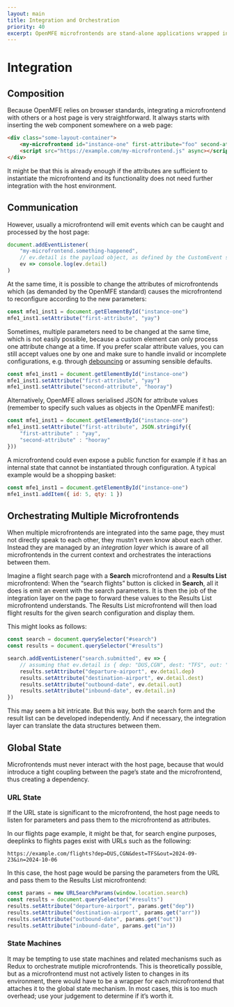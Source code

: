 ```yaml
---
layout: main
title: Integration and Orchestration
priority: 40
excerpt: OpenMFE microfrontends are stand-alone applications wrapped into a custom element. In order to build larger sites, integration and orchestration must be implemented. This can be done with a thin layer of glue code, also known as the integration layer.
---
```


# Integration

## Composition

Because OpenMFE relies on browser standards, integrating a microfrontend with others or a host page is very straightforward. It always starts with inserting the web component somewhere on a web page:

```html
<div class="some-layout-container">
    <my-microfrontend id="instance-one" first-attribute="foo" second-attribute="bar"></my-microfrontend>
    <script src="https://example.com/my-microfrontend.js" async></script>
</div>
```

It might be that this is already enough if the attributes are sufficient to instantiate the microfrontend and its functionality does not need further integration with the host environment.

## Communication

However, usually a microfrontend will emit events which can be caught and processed by the host page:

```js
document.addEventListener(
    "my-microfrontend.something-happened",
    // ev.detail is the payload object, as defined by the CustomEvent specification
    ev => console.log(ev.detail)
)
```

At the same time, it is possible to change the attributes of microfrontends which (as demanded by the OpenMFE standard) causes the microfrontend to reconfigure according to the new parameters:

```js
const mfe1_inst1 = document.getElementById("instance-one")
mfe1_inst1.setAttribute("first-attribute", "yay")
```

Sometimes, multiple parameters need to be changed at the same time, which is not easily possible, because a custom element can only process one attribute change at a time. If you prefer scalar attribute values, you can still accept values one by one and make sure to handle invalid or incomplete configurations, e.g. through [debouncing](https://css-tricks.com/debouncing-throttling-explained-examples/) or assuming sensible defaults.

```js
const mfe1_inst1 = document.getElementById("instance-one")
mfe1_inst1.setAttribute("first-attribute", "yay")
mfe1_inst1.setAttribute("second-attribute", "hooray")
```

Alternatively, OpenMFE allows serialised JSON for attribute values (remember to specify such values as objects in the OpenMFE manifest):

```js
const mfe1_inst1 = document.getElementById("instance-one")
mfe1_inst1.setAttribute("first-attribute", JSON.stringify({
    "first-attribute" : "yay",
    "second-attribute" : "hooray"
}))
```

A microfrontend could even expose a public function for example if it has an internal state that cannot be instantiated through configuration. A typical example would be a shopping basket:

```js
const mfe1_inst1 = document.getElementById("instance-one")
mfe1_inst1.addItem({ id: 5, qty: 1 })
```


## Orchestrating Multiple Microfrontends

When multiple microfrontends are integrated into the same page, they must not directly speak to each other, they mustn’t even know about each other. Instead they are managed by an *integration layer* which is aware of all microfrontends in the current context and orchestrates the interactions between them.

Imagine a flight search page with a **Search** microfrontend and a **Results List** microfrontend: When the “search flights” button is clicked in **Search**, all it does is emit an event with the search parameters. It is then the job of the integration layer on the page to forward these values to the Results List microfrontend understands. The Results List microfrontend will then load flight results for the given search configuration and display them.

This might looks as follows:

```js
const search = document.querySelector("#search")
const results = document.querySelector("#results")

search.addEventListener("search.submitted", ev => {
    // assuming that ev.detail is { dep: "DUS,CGN", dest: "TFS", out: "2024-09-23", in: "2024-10-06" }
    results.setAttribute("departure-airport", ev.detail.dep)
    results.setAttribute("destination-airport", ev.detail.dest)
    results.setAttribute("outbound-date", ev.detail.out)
    results.setAttribute("inbound-date", ev.detail.in)
})
```

This may seem a bit intricate. But this way, both the search form and the result list can be developed independently. And if necessary, the integration layer can translate the data structures between them.

## Global State

Microfrontends must never interact with the host page, because that would introduce a tight coupling between the page’s state and the microfrontend, thus creating a dependency.

### URL State

If the URL state is significant to the microfrontend, the host page needs to listen for parameters and pass them to the microfrontend as attributes.

In our flights page example, it might be that, for search engine purposes, deeplinks to flights pages exist with URLs such as the following:

```
https://example.com/flights?dep=DUS,CGN&dest=TFS&out=2024-09-23&in=2024-10-06
```

In this case, the host page would be parsing the parameters from the URL and pass them to the Results List microfrontend:

```js
const params = new URLSearchParams(window.location.search)
const results = document.querySelector("#results")
results.setAttribute("departure-airport", params.get("dep"))
results.setAttribute("destination-airport", params.get("arr"))
results.setAttribute("outbound-date", params.get("out"))
results.setAttribute("inbound-date", params.get("in"))
```

### State Machines

It may be tempting to use state machines and related mechanisms such as Redux to orchestrate mutiple microfrontends. This is theoretically possible, but as a microfrontend must not actively listen to changes in its environment, there would have to be a wrapper for each microfrontend that attaches it to the global state mechanism. In most cases, this is too much overhead; use your judgement to determine if it’s worth it.